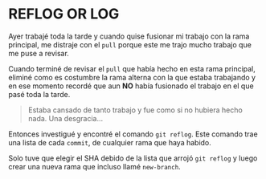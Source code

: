 # REFLOG OR LOG

Ayer trabajé toda la tarde y cuando quise fusionar mi trabajo con la rama principal, me distraje con el `pull` porque este me trajo mucho trabajo que me puse a revisar.

Cuando terminé de revisar el `pull` que había hecho en esta rama principal, eliminé como es costumbre la rama alterna con la que estaba trabajando y en ese momento recordé que aun **NO** había fusionado el trabajo en el que pasé toda la tarde.

 > Estaba cansado de tanto trabajo y fue como si no hubiera hecho nada. Una desgracia...

Entonces investigué y encontré el comando `git reflog`. Este comando trae una lista de cada `commit`, de cualquier rama que haya habido.

Solo tuve que elegir el SHA debido de la lista que arrojó `git reflog` y luego crear una nueva rama que incluso llamé `new-branch`.
